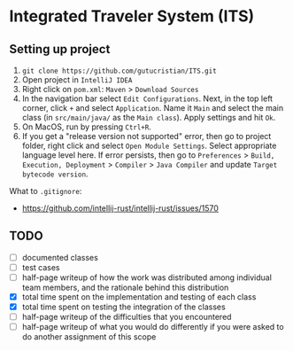 # Integrated Traveler System (ITS)

## Setting up project

1. `git clone https://github.com/gutucristian/ITS.git`
2. Open project in `IntelliJ IDEA`
3. Right click on `pom.xml`: `Maven` > `Download Sources`
4. In the navigation bar select `Edit Configurations`. Next, in the top left corner, click `+` and select `Application`. Name it `Main` and select the main class (in `src/main/java/` as the `Main class`). Apply settings and hit `Ok`.
5. On MacOS, run by pressing `Ctrl+R`.
6. If you get a "release version not supported" error, then go to project folder, right click and select `Open Module Settings`. Select appropriate language level here. If error persists, then go to `Preferences` > `Build, Execution, Deployment` > `Compiler` > `Java Compiler` and update `Target bytecode version`.

What to `.gitignore`:
- https://github.com/intellij-rust/intellij-rust/issues/1570

## TODO

- [ ] documented classes
- [ ] test cases
- [ ] half-page writeup of how the work was distributed among individual team members, and the rationale
behind this distribution
- [x] total time spent on the implementation and testing of each class
- [x] total time spent on testing the integration of the classes
- [ ] half-page writeup of the difficulties that you encountered
- [ ] half-page writeup of what you would do differently if you were asked to do another assignment of this
scope
